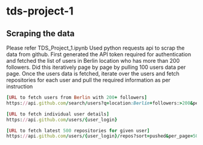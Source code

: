 # tds-project-1

## Scraping the data
Please refer TDS_Project_1.ipynb
Used python requests api to scrap the data from github. First generated the API token required for authentication and fetched the list of users in Berlin location who has more than 200 followers. Did this iteratively page by page by pulling 100 users data per page.
Once the users data is fetched, iterate over the users and fetch repositories for each user and pull the required information as per instruction

```ruby
[URL to fetch users from Berlin with 200+ followers]
https://api.github.com/search/users?q=location:Berlin+followers:>200&per_page={per_page}&page={page}

[URL to fetch individual user details]
https://api.github.com/users/{user_login}

[URL to fetch latest 500 repositories for given user]
https://api.github.com/users/{user_login}/repos?sort=pushed&per_page=500
```
